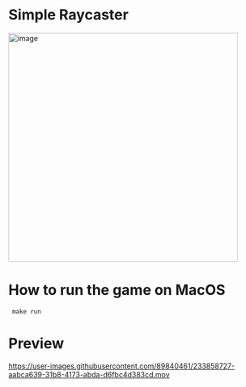 # Simple Raycaster <cub3D>

<img width="453" alt="image" src="https://user-images.githubusercontent.com/89840461/219872146-6875f28c-744c-4cd1-9c76-d275abee1861.png">
  
# How to run the game on MacOS
 
 ```
  make run
 ```
  
# Preview
  

https://user-images.githubusercontent.com/89840461/233858727-aabca639-31b8-4173-abda-d6fbc4d383cd.mov


 
<!-- https://user-images.githubusercontent.com/13866954/220087668-fa7b8233-d96a-4956-a566-6f538ef558c1.mp4 -->
